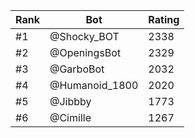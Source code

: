 Rank|Bot|Rating
---|---|---
#1|@Shocky_BOT|2338
#2|@OpeningsBot|2329
#3|@GarboBot|2032
#4|@Humanoid_1800|2020
#5|@Jibbby|1773
#6|@Cimille|1267
